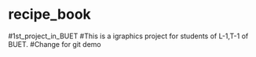 # recipe_book
#1st_project_in_BUET
#This is a igraphics project for students of L-1,T-1 of BUET.
#Change for git demo
